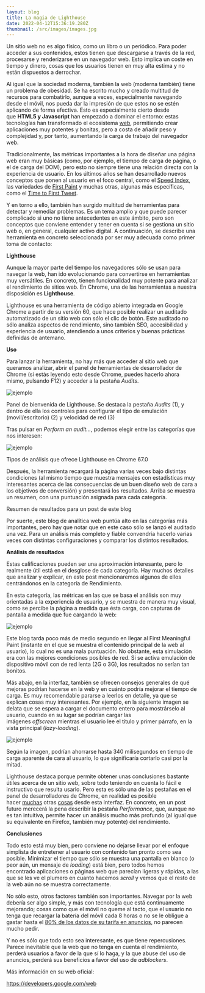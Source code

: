 ```yaml
---
layout: blog
title: La magia de Lighthouse
date: 2022-04-12T15:36:19.280Z
thumbnail: /src/images/images.jpg
---
```

<!--StartFragment-->

Un sitio web no es algo físico, como un libro o un periódico. Para poder acceder a sus contenidos, estos tienen que descargarse a través de la red, procesarse y renderizarse en un navegador web. Esto implica un coste en tiempo y dinero, cosas que los usuarios tienen en muy alta estima y no están dispuestos a derrochar.

Al igual que la sociedad moderna, también la web (moderna también) tiene un problema de obesidad. Se ha escrito mucho y creado multitud de recursos para combatirlo, aunque a veces, especialmente navegando desde el móvil, nos pueda dar la impresión de que estos no se estén aplicando de forma efectiva. Esto es especialmente cierto desde que **HTML5 y Javascript** han empezado a dominar el entorno: estas tecnologías han transformado el ecosistema [web](https://www.divisadero.es/lexicograma?web), permitiendo crear aplicaciones muy potentes y bonitas, pero a costa de añadir peso y complejidad y, por tanto, aumentando la carga de trabajo del navegador web.

Tradicionalmente, las métricas importantes a la hora de diseñar una página web eran muy básicas (como, por ejemplo, el tiempo de carga de página, o el de carga del DOM), pero esto no siempre tiene una relación directa con la experiencia de usuario. En los últimos años se han desarrollado nuevos conceptos que ponen al usuario en el foco central, como el [Speed Index](https://sites.google.com/a/webpagetest.org/docs/using-webpagetest/metrics/speed-index), las variedades de [First Paint](https://developers.google.com/web/fundamentals/performance/user-centric-performance-metrics#first_paint_and_first_contentful_paint) y muchas otras, algunas más específicas, como el [Time to First Tweet](https://blog.alexmaccaw.com/time-to-first-tweet).

Y en torno a ello, también han surgido multitud de herramientas para detectar y remediar problemas. Es un tema amplio y que puede parecer complicado si uno no tiene antecedentes en este ámbito, pero son conceptos que conviene entender y tener en cuenta si se gestiona un sitio web o, en general, cualquier activo digital. A continuación, se describe una herramienta en concreto seleccionada por ser muy adecuada como primer toma de contacto:

**Lighthouse**

Aunque la mayor parte del tiempo los navegadores sólo se usan para navegar la web, han ido evolucionando para convertirse en herramientas muy versátiles. En concreto, tienen funcionalidad muy potente para analizar el rendimiento de sitios web. En Chrome, una de las herramientas a nuestra disposición es **Lighthouse**.

Lighthouse es una herramienta de código abierto integrada en Google Chrome a partir de su versión 60, que hace posible realizar un auditado automatizado de un sitio web con sólo el clic de botón. Este auditado no sólo analiza aspectos de rendimiento, sino también SEO, accesibilidad y experiencia de usuario, atendiendo a unos criterios y buenas prácticas definidas de antemano.

**Uso**

Para lanzar la herramienta, no hay más que acceder al sitio web que queramos analizar, abrir el panel de herramientas de desarrollador de Chrome (si estás leyendo esto desde Chrome, puedes hacerlo ahora mismo, pulsando F12) y acceder a la pestaña *Audits*.

<!--EndFragment-->

![ejemplo](/src/images/pic1.jpg)

<!--StartFragment-->

Panel de bienvenida de Lighthouse. Se destaca la pestaña *Audits* (1), y dentro de ella los controles para configurar el tipo de emulación (movil/escritorio) (2) y velocidad de red (3)

Tras pulsar en *Perform an audit…*, podemos elegir entre las categorías que nos interesen:

<!--EndFragment-->

![ejemplo](/src/images/pic2.jpg)

Tipos de análisis que ofrece Lighthouse en Chrome 67.0

Después, la herramienta recargará la página varias veces bajo distintas condiciones (al mismo tiempo que muestra mensajes con estadísticas muy interesantes acerca de las consecuencias de un buen diseño web de cara a los objetivos de conversión) y presentará los resultados. Arriba se muestra un resumen, con una puntuación asignada para cada categoría.

<!--EndFragment-->

<!--StartFragment-->

Resumen de resultados para un post de este blog

Por suerte, este blog de analítica web puntúa alto en las categorías más importantes, pero hay que notar que en este caso sólo se lanzó el auditado una vez. Para un análisis más completo y fiable convendría hacerlo varias veces con distintas configuraciones y comparar los distintos resultados.

**Análisis de resultados**

Estas calificaciones pueden ser una aproximación interesante, pero lo realmente útil está en el desglose de cada categoría. Hay muchos detalles que analizar y explicar, en este post mencionaremos algunos de ellos centrándonos en la categoría de Rendimiento.

En esta categoría, las métricas en las que se basa el análisis son muy orientadas a la experiencia de usuario, y se muestra de manera muy visual, como se percibe la página a medida que ésta carga, con capturas de pantalla a medida que fue cargando la web:

<!--EndFragment-->

![ejemplo](/src/images/pic4.jpg)

<!--StartFragment-->

Este blog tarda poco más de medio segundo en llegar al First Meaningful Paint (instante en el que se muestra el contenido principal de la web al usuario), lo cual no es una mala puntuación. No obstante, esta simulación era con las mejores condiciones posibles de red. Si se activa emulación de dispositivo móvil con de red lenta (2G o 3G), los resultados no serían tan bonitos.

Más abajo, en la interfaz, también se ofrecen consejos generales de qué mejoras podrían hacerse en la web y en cuánto podría mejorar el tiempo de carga. Es muy recomendable pararse a leerlos en detalle, ya que se explican cosas muy interesantes. Por ejemplo, en la siguiente imagen se delata que se espera a cargar el documento entero para mostrárselo al usuario, cuando en su lugar se podrían cargar las imágenes *offscreen* mientras el usuario lee el título y primer párrafo, en la vista principal (*lazy-loading*).

<!--EndFragment-->

![ejemplo](/src/images/pic5.jpg)

Según la imagen, podrían ahorrarse hasta 340 milisegundos en tiempo de carga aparente de cara al usuario, lo que significaría cortarlo casi por la mitad.

Lighthouse destaca porque permite obtener unas conclusiones bastante útiles acerca de un sitio web, sobre todo teniendo en cuenta lo fácil e instructivo que resulta usarlo. Pero esta es sólo una de las pestañas en el panel de desarrolladores de Chrome, en realidad es posible hacer [muchas](https://www.analiticaweb.es/nueva-actualizacion-devtools-google-chrome/) otras [cosas](https://www.analiticaweb.es/valida-app-herramientas-desarrolladores-chrome/) desde esta interfaz. En concreto, en un post futuro merecerá la pena describir la pestaña *Performance*, que, aunque no es tan intuitiva, permite hacer un análisis mucho más profundo (al igual que su equivalente en Firefox, también muy potente) del rendimiento.

**Conclusiones**

Todo esto está muy bien, pero conviene no dejarse llevar por el enfoque simplista de entretener al usuario con contenido tan pronto como sea posible. Minimizar el tiempo que sólo se muestra una pantalla en blanco (o peor aún, un mensaje de *loading*) está bien, pero todos hemos encontrado aplicaciones o páginas web que parecían ligeras y rápidas, a las que se les ve el plumero en cuanto hacemos *scroll* y vemos que el resto de la web aún no se muestra correctamente.

No sólo esto, otros factores también son importantes. Navegar por la web debería ser algo simple, y más con tecnología que está continuamente mejorando; cosas como que el móvil no queme al tacto, que el usuario no tenga que recargar la batería del móvil cada 8 horas o no se le obligue a gastar hasta el [80% de los datos de su tarifa en anuncios](https://www.techdirt.com/articles/20160317/09274333934/why-are-people-using-ad-blockers-ads-can-eat-up-to-79-mobile-data-allotments.shtml), no parecen mucho pedir.

Y no es sólo que todo esto sea interesante, es que tiene repercusiones. Parece inevitable que la web que no tenga en cuenta el rendimiento, perderá usuarios a favor de la que sí lo haga, y la que abuse del uso de anuncios, perderá sus beneficios a favor del uso de *adblockers*.

<!--EndFragment-->

Más información en su web oficial: 

https://developers.google.com/web